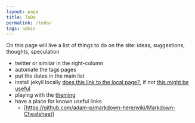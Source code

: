 ```yaml
---
layout: page
title: ToDo
permalink: /todo/
tags: admin 
---
```


On this page will live a list of things to do on the site: ideas, suggestions, thoughts, speculation 


- twitter or similar in the right-column 
- automate the tags pages 
- put the dates in the main list 
- install jekyll locally [does this link to the local page?](/posts/installing-jekyll/), if not [this might be useful](https://stackoverflow.com/questions/4629675/jekyll-markdown-internal-links)
- playing with the [theming](https://www.smashingmagazine.com/2014/08/build-blog-jekyll-github-pages/)
- have a place for known useful links
  - [https://github.com/adam-p/markdown-here/wiki/Markdown-Cheatsheet]
  